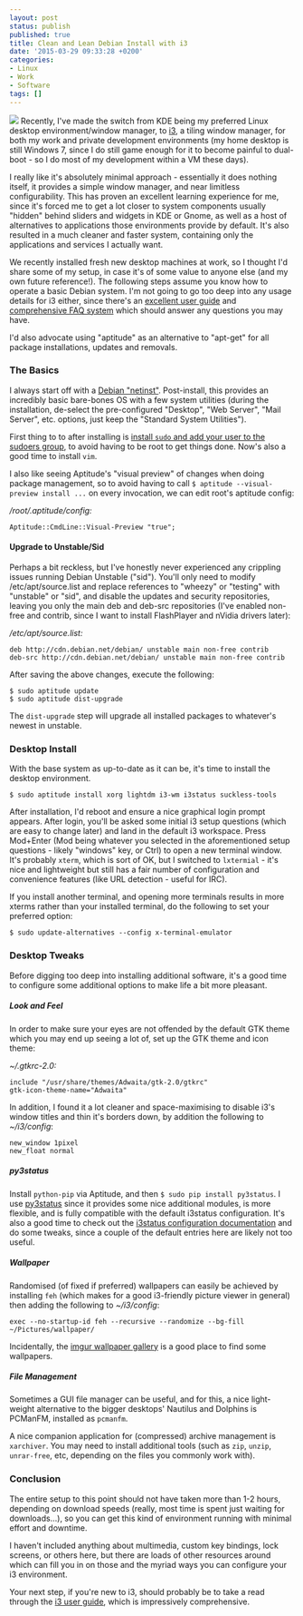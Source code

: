 ```yaml
---
layout: post
status: publish
published: true
title: Clean and Lean Debian Install with i3
date: '2015-03-29 09:33:28 +0200'
categories:
- Linux
- Work
- Software
tags: []
---
```


![](https://upload.wikimedia.org/wikipedia/commons/8/87/I3_window_manager_logo.png)
Recently, I've made the switch from KDE being my preferred Linux desktop
environment/window manager, to [i3](http://i3wm.org/), a tiling window
manager, for both my work and private development environments (my home
desktop is still Windows 7, since I do still game enough for it to
become painful to dual-boot - so I do most of my development within a VM
these days).

I really like it's absolutely minimal approach - essentially it does
nothing itself, it provides a simple window manager, and near limitless
configurability. This has proven an excellent learning experience for
me, since it's forced me to get a lot closer to system components
usually "hidden" behind sliders and widgets in KDE or Gnome, as well as
a host of alternatives to applications those environments provide by
default. It's also resulted in a much cleaner and faster system,
containing only the applications and services I actually want.

We recently installed fresh new desktop machines at work, so I thought
I'd share some of my setup, in case it's of some value to anyone else
(and my own future reference!). The following steps assume you know how
to operate a basic Debian system. I'm not going to go too deep into any
usage details for i3 either, since there's an [excellent user
guide](http://i3wm.org/docs/userguide.html) and [comprehensive FAQ
system](https://faq.i3wm.org/) which should answer any questions you may
have.

I'd also advocate using "aptitude" as an alternative to "apt-get" for
all package installations, updates and removals.

### The Basics

I always start off with a [Debian
"netinst"](https://www.debian.org/CD/netinst/). Post-install, this
provides an incredibly basic bare-bones OS with a few system utilities
(during the installation, de-select the pre-configured "Desktop", "Web
Server", "Mail Server", etc. options, just keep the "Standard System
Utilities").

First thing to to after installing is [install `sudo` and add your user
to the sudoers group](https://wiki.debian.org/sudo), to avoid having to
be root to get things done. Now's also a good time to install `vim`.

I also like seeing Aptitude's "visual preview" of changes when doing
package management, so to avoid having to call
`$ aptitude --visual-preview install ...` on every invocation, we can
edit root's aptitude config:

*/root/.aptitude/config:*

    Aptitude::CmdLine::Visual-Preview "true";

#### Upgrade to Unstable/Sid

Perhaps a bit reckless, but I've honestly never experienced any
crippling issues running Debian Unstable ("sid"). You'll only need to
modify /etc/apt/source.list and replace references to "wheezy" or
"testing" with "unstable" or "sid", and disable the updates and security
repositories, leaving you only the main deb and deb-src repositories
(I've enabled non-free and contrib, since I want to install FlashPlayer
and nVidia drivers later):

*/etc/apt/source.list:*

    deb http://cdn.debian.net/debian/ unstable main non-free contrib
    deb-src http://cdn.debian.net/debian/ unstable main non-free contrib

After saving the above changes, execute the following:

    $ sudo aptitude update
    $ sudo aptitude dist-upgrade

The `dist-upgrade` step will upgrade all installed packages to
whatever's newest in unstable.

### Desktop Install

With the base system as up-to-date as it can be, it's time to install
the desktop environment.

    $ sudo aptitude install xorg lightdm i3-wm i3status suckless-tools

After installation, I'd reboot and ensure a nice graphical login prompt
appears. After login, you'll be asked some initial i3 setup questions
(which are easy to change later) and land in the default i3 workspace.
Press Mod+Enter (Mod being whatever you selected in the aforementioned
setup questions - likely "windows" key, or Ctrl) to open a new terminal
window. It's probably `xterm`, which is sort of OK, but I switched to
`lxtermial` - it's nice and lightweight but still has a fair number of
configuration and convenience features (like URL detection - useful for
IRC).

If you install another terminal, and opening more terminals results in
more xterms rather than your installed terminal, do the following to set
your preferred option:

    $ sudo update-alternatives --config x-terminal-emulator

### Desktop Tweaks

Before digging too deep into installing additional software, it's a good
time to configure some additional options to make life a bit more
pleasant.

##### Look and Feel

In order to make sure your eyes are not offended by the default GTK
theme which you may end up seeing a lot of, set up the GTK theme and
icon theme:

*\~/.gtkrc-2.0:*

    include "/usr/share/themes/Adwaita/gtk-2.0/gtkrc"
    gtk-icon-theme-name="Adwaita"

In addition, I found it a lot cleaner and space-maximising to disable
i3's window titles and thin it's borders down, by addition the following
to *\~/i3/config*:

    new_window 1pixel
    new_float normal

##### py3status

Install `python-pip` via Aptitude, and then
`$ sudo pip install py3status`. I use
[py3status](https://github.com/ultrabug/py3status) since it provides
some nice additional modules, is more flexible, and is fully compatible
with the default i3status configuration. It's also a good time to check
out the [i3status configuration
documentation](http://i3wm.org/i3status/manpage.html) and do some
tweaks, since a couple of the default entries here are likely not too
useful.

##### Wallpaper

Randomised (of fixed if preferred) wallpapers can easily be achieved by
installing `feh` (which makes for a good i3-friendly picture viewer in
general) then adding the following to *\~/i3/config*:

    exec --no-startup-id feh --recursive --randomize --bg-fill ~/Pictures/wallpaper/

Incidentally, the [imgur wallpaper
gallery](https://imgur.com/r/wallpaper) is a good place to find some
wallpapers.

##### File Management

Sometimes a GUI file manager can be useful, and for this, a nice
light-weight alternative to the bigger desktops' Nautilus and Dolphins
is PCManFM, installed as `pcmanfm`.

A nice companion application for (compressed) archive management is
`xarchiver`. You may need to install additional tools (such as `zip`,
`unzip`, `unrar-free`, etc, depending on the files you commonly work
with).

### Conclusion

The entire setup to this point should not have taken more than 1-2
hours, depending on download speeds (really, most time is spent just
waiting for downloads...), so you can get this kind of environment
running with minimal effort and downtime.

I haven't included anything about multimedia, custom key bindings, lock
screens, or others here, but there are loads of other resources around
which can fill you in on those and the myriad ways you can configure
your i3 environment.

Your next step, if you're new to i3, should probably be to take a read
through the [i3 user guide](http://i3wm.org/docs/userguide.html), which
is impressively comprehensive.
